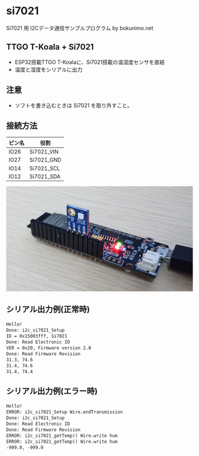 # si7021

Si7021 用 I2Cデータ通信サンプルプログラム by bokunimo.net

## TTGO T-Koala + Si7021

- ESP32搭載TTGO T-Koalaに、Si7021搭載の温湿度センサを直結
- 温度と湿度をシリアルに出力

## 注意

- ソフトを書き込むときは Si7021 を取り外すこと。

## 接続方法

|ピン名|役割      |
|------|----------|
|IO26  |Si7021_VIN|
|IO27  |Si7021_GND|
|IO14  |Si7021_SCL|
|IO12  |Si7021_SDA|

![si7021.jpg](si7021.jpg)  

## シリアル出力例(正常時)

	Hello!  
	Done: i2c_si7021_Setup  
	ID = 0x15003fff, Si7021  
	Done: Read Electronic ID  
	VER = 0x20, Firmware version 2.0  
	Done: Read Firmware Revision  
	31.3, 74.6  
	31.4, 74.6  
	31.4, 74.4  

## シリアル出力例(エラー時)

	Hello!  
	ERROR: i2c_si7021_Setup Wire.endTransmission  
	Done: i2c_si7021_Setup  
	Done: Read Electronic ID  
	Done: Read Firmware Revision  
	ERROR: i2c_si7021_getTemp() Wire.write hum  
	ERROR: i2c_si7021_getTemp() Wire.write hum  
	-999.0, -999.0  
